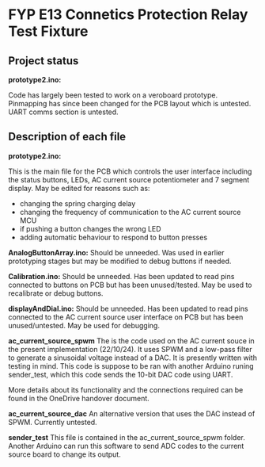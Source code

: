 # FYP E13 Connetics Protection Relay Test Fixture

## Project status
**prototype2.ino:**

Code has largely been tested to work on a veroboard prototype. Pinmapping has since been changed for the PCB layout which is untested. UART comms section is untested. 

## Description of each file
**prototype2.ino:**

This is the main file for the PCB which controls the user interface including the status buttons, LEDs, AC current source potentiometer and 7 segment display. 
May be edited for reasons such as:
- changing the spring charging delay
- changing the frequency of communication to the AC current source MCU
- if pushing a button changes the wrong LED
- adding automatic behaviour to respond to button presses

**AnalogButtonArray.ino:**
Should be unneeded. Was used in earlier prototyping stages but may be modified to debug buttons if needed.

**Calibration.ino:**
Should be unneeded. Has been updated to read pins connected to buttons on PCB but has been unused/tested. May be used to recalibrate or debug buttons.

**displayAndDial.ino:**
Should be unneeded. Has been updated to read pins connected to the AC current source user interface on PCB but has been unused/untested. May be used for debugging. 

**ac_current_source_spwm**
The is the code used on the AC current souce in the present implementation (22/10/24). It uses SPWM and a low-pass filter to generate a sinusoidal voltage instead of a DAC.
It is presently written with testing in mind. This code is suppose to be ran with another Arduino runing sender_test, which this code sends the 10-bit DAC code using UART.

More details about its functionality and the connections required can be found in the OneDrive handover document.

**ac_current_source_dac**
An alternative version that uses the DAC instead of SPWM. Currently untested.

**sender_test**
This file is contained in the ac_current_source_spwm folder. Another Arduino can run this software to send ADC codes to the current source board to change its output.
